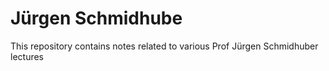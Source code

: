 # Jürgen Schmidhube
This repository contains notes related to various Prof Jürgen Schmidhuber lectures
